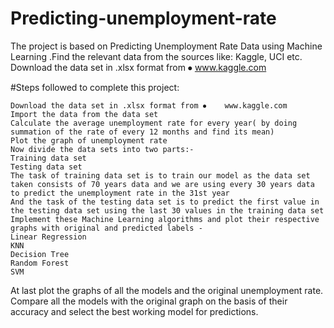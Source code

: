# Predicting-unemployment-rate

 The project is based on Predicting Unemployment Rate Data using Machine Learning .Find the relevant data from the sources like: Kaggle, UCI etc.
	Download the data set in .xlsx format from ⦁	www.kaggle.com

#Steps followed to complete this project:

	Download the data set in .xlsx format from ⦁	www.kaggle.com
	Import the data from the data set
	Calculate the average unemployment rate for every year( by doing summation of the rate of every 12 months and find its mean)
	Plot the graph of unemployment rate
	Now divide the data sets into two parts:-
	Training data set
	Testing data set
	The task of training data set is to train our model as the data set taken consists of 70 years data and we are using every 30 years data   to predict the unemployment rate in the 31st year
	And the task of the testing data set is to predict the first value in the testing data set using the last 30 values in the training data set
	Implement these Machine Learning algorithms and plot their respective graphs with original and predicted labels -
	Linear Regression
	KNN
	Decision Tree
	Random Forest
	SVM
  At last plot the graphs of all the models and the original unemployment rate.
  Compare all the models with the original graph on the basis of their accuracy and select the best working model for predictions.
  
  
  
